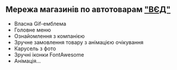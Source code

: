 ## Мережа магазинів по автотоварам ["ВЄД"](https://6ap6apucka.github.io/VED_company_site/)

- Власна Gif-емблема
- Головне меню
- Ознайомлення з компанією
- Зручне замовлення товару з анімацією очікування
- Карусель з фото
- Зручні іконки FontAwesome
- Анімація...
